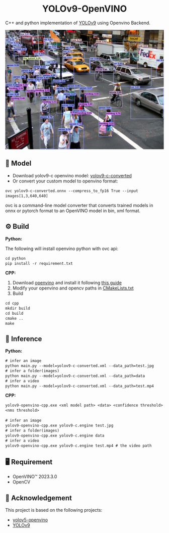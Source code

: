 <h1 align="center"><span>YOLOv9-OpenVINO</span></h1>

C++ and python implementation of [YOLOv9](https://github.com/WongKinYiu/yolov9) using Openvino Backend.

<p align="center" margin: 0 auto;>
  <img src="result.jpg"/>
</p>

## 🤖 Model

- Download yolov9-c openvino model: [yolov9-c-converted](https://drive.google.com/file/d/1eBs2zlPmPoa-K2N4enTG3srXmesKQyM9/view?usp=sharing)
- Or convert your custom model to openvino format:
``` shell
ovc yolov9-c-converted.onnx --compress_to_fp16 True --input images[1,3,640,640]
```
ovc is a command-line model converter that converts trained models in onnx or pytorch format to an OpenVINO model in bin, xml format.


## ⚙️ Build

**Python:**

The following will install openvino python with ovc api:

``` shell
cd python
pip install -r requirement.txt
```

**CPP:**

1. Download [openvino](https://storage.openvinotoolkit.org/repositories/openvino/packages/2023.3/windows/) and install it following [this guide](https://docs.openvino.ai/2023.3/openvino_docs_install_guides_installing_openvino_from_archive_windows.html)
2. Modify your openvino and opencv paths in [CMakeLists.txt](https://github.com/spacewalk01/yolov9-openvino/blob/main/cpp/CMakeLists.txt)
3. Build

``` shell
cd cpp
mkdir build
cd build
cmake ..
make
```

## 🚀 Inference

**Python:**

``` shell
# infer an image
python main.py --model=yolov9-c-converted.xml --data_path=test.jpg
# infer a folder(images)
python main.py --model=yolov9-c-converted.xml --data_path=data
# infer a video
python main.py --model=yolov9-c-converted.xml --data_path=test.mp4
```

**CPP:**
``` shell
yolov9-openvino-cpp.exe <xml model path> <data> <confidence threshold> <nms threshold>

# infer an image
yolov9-openvino-cpp.exe yolov9-c.engine test.jpg 
# infer a folder(images)
yolov9-openvino-cpp.exe yolov9-c.engine data
# infer a video
yolov9-openvino-cpp.exe yolov9-c.engine test.mp4 # the video path
```

## 🖥️ Requirement

- OpenVINO™ 2023.3.0
- OpenCV

## 🔗 Acknowledgement
This project is based on the following projects:
- [yolov5-openvino](https://github.com/dacquaviva/yolov5-openvino-cpp-python)
- [YOLOv9](https://github.com/WongKinYiu/yolov9)
